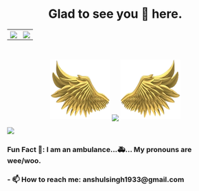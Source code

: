 <h1 align="center"> Glad to see you 👀 here. </h1>
<table>
<tr>
  
  <td align="center">
  
  <a href="https://github.com/AnshulXing">
    <img align="center" height="190px" src="https://github-readme-stats.vercel.app/api?username=AnshulXing&show_icons=true&locale=en&theme=radical"/>
  </a>
  </td>
  <td align="center">
  <a href="https://github.com/AnshulXing">
    <img align="center" height="190px" src="https://github-readme-stats.vercel.app/api/top-langs?username=AnshulXing&show_icons=true&locale=en&layout=compact&theme=radical" />
  </a>
  </td>
</p>
</details>
</table>

<br>
<p align="center">
  <a>
    <img height="140" width="140" src="https://github.com/AnshulXing/AnshulXing/blob/main/PNG/left.png">
    <img align="center" src="https://github-readme-streak-stats.herokuapp.com?user=AnshulXing&theme=java-dark&date_format=M%20j%5B%2C%20Y%5D&ring=E0640C&fire=FC2C2C&currStreakNum=15B5FF&sideNums=FC2C2C"/>
    <img height="140" width="140" src="https://github.com/AnshulXing/AnshulXing/blob/main/PNG/right.png">
  </a>
</p>

<img src="https://activity-graph.herokuapp.com/graph?username=AnshulXing&theme=react-dark&bg_color=00000000&color=037bfc&line=037bfc&point=00000000&area=true&hide_border=true">





<h3>Fun Fact 🦥: I am an ambulance...🚑...
My pronouns are wee/woo.</h3>
<h3>- 📫 How to reach me: anshulsingh1933@gmail.com</h3>

